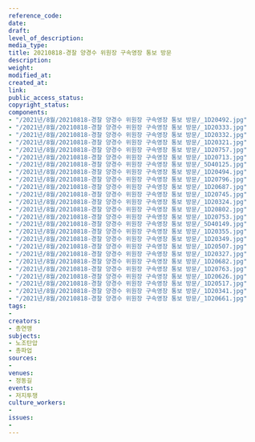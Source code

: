 ```yaml
---
reference_code: 
date: 
draft: 
level_of_description: 
media_type: 
title: 20210818-경찰 양경수 위원장 구속영장 통보 방문
description: 
weight: 
modified_at: 
created_at: 
link: 
public_access_status: 
copyright_status: 
components:
- "/2021년/8월/20210818-경찰 양경수 위원장 구속영장 통보 방문/_1D20492.jpg"
- "/2021년/8월/20210818-경찰 양경수 위원장 구속영장 통보 방문/_1D20333.jpg"
- "/2021년/8월/20210818-경찰 양경수 위원장 구속영장 통보 방문/_1D20332.jpg"
- "/2021년/8월/20210818-경찰 양경수 위원장 구속영장 통보 방문/_1D20321.jpg"
- "/2021년/8월/20210818-경찰 양경수 위원장 구속영장 통보 방문/_1D20757.jpg"
- "/2021년/8월/20210818-경찰 양경수 위원장 구속영장 통보 방문/_1D20713.jpg"
- "/2021년/8월/20210818-경찰 양경수 위원장 구속영장 통보 방문/_5D40125.jpg"
- "/2021년/8월/20210818-경찰 양경수 위원장 구속영장 통보 방문/_1D20494.jpg"
- "/2021년/8월/20210818-경찰 양경수 위원장 구속영장 통보 방문/_1D20796.jpg"
- "/2021년/8월/20210818-경찰 양경수 위원장 구속영장 통보 방문/_1D20687.jpg"
- "/2021년/8월/20210818-경찰 양경수 위원장 구속영장 통보 방문/_1D20745.jpg"
- "/2021년/8월/20210818-경찰 양경수 위원장 구속영장 통보 방문/_1D20324.jpg"
- "/2021년/8월/20210818-경찰 양경수 위원장 구속영장 통보 방문/_1D20802.jpg"
- "/2021년/8월/20210818-경찰 양경수 위원장 구속영장 통보 방문/_1D20753.jpg"
- "/2021년/8월/20210818-경찰 양경수 위원장 구속영장 통보 방문/_5D40149.jpg"
- "/2021년/8월/20210818-경찰 양경수 위원장 구속영장 통보 방문/_1D20355.jpg"
- "/2021년/8월/20210818-경찰 양경수 위원장 구속영장 통보 방문/_1D20349.jpg"
- "/2021년/8월/20210818-경찰 양경수 위원장 구속영장 통보 방문/_1D20507.jpg"
- "/2021년/8월/20210818-경찰 양경수 위원장 구속영장 통보 방문/_1D20327.jpg"
- "/2021년/8월/20210818-경찰 양경수 위원장 구속영장 통보 방문/_1D20682.jpg"
- "/2021년/8월/20210818-경찰 양경수 위원장 구속영장 통보 방문/_1D20763.jpg"
- "/2021년/8월/20210818-경찰 양경수 위원장 구속영장 통보 방문/_1D20626.jpg"
- "/2021년/8월/20210818-경찰 양경수 위원장 구속영장 통보 방문/_1D20517.jpg"
- "/2021년/8월/20210818-경찰 양경수 위원장 구속영장 통보 방문/_1D20341.jpg"
- "/2021년/8월/20210818-경찰 양경수 위원장 구속영장 통보 방문/_1D20661.jpg"
tags:
- 
creators:
- 총연맹
subjects:
- 노조탄압
- 총파업
sources:
- 
venues:
- 정동길
events:
- 저지투쟁
culture_workers:
- 
issues:
- 
---
```

